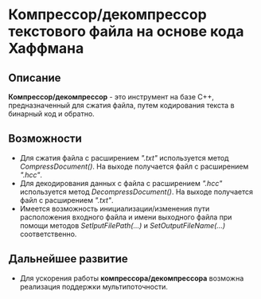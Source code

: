 # Компрессор/декомпрессор текстового файла на основе кода Хаффмана

## Описание
**Компрессор/декомпрессор** - это инструмент на базе C++, предназначенный для сжатия файла, путем кодирования текста в бинарный код и обратно.

## Возможности
* Для сжатия файла с расширением *".txt"* используется метод *CompressDocument()*. На выходе получается файл с расширением *".hcc"*.
* Для декодирования данных с файла с расширением *".hcc"* используется метод *DecompressDocument()*. На выходе получается файл с расширением *".txt"*.
* Имеется возможность инициализации/изменения пути расположения входного файла и имени выходного файла при помощи методов *SetIputFilePath(...)* и *SetOutputFileName(...)* соответственно.

## Дальнейшее развитие
* Для ускорения работы **компрессора/декомпрессора** возможна реализация поддержки мультипоточности.